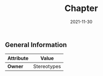 ﻿---
title: Chapter
toc: false
type: specs
date: "2021-11-30"
draft: false
specification: VEC
version: 2.0.0-rc1
documentType: "Recommendation"
elementType: Class
classes:
  - Chapter
menu_name: vec-2.0.0-rc1
---


## General Information

| Attribute               | Value |
|-------------------------|-------|
| **Owner**               | Stereotypes |
